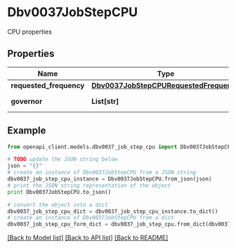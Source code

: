 # Dbv0037JobStepCPU

CPU properties

## Properties
Name | Type | Description | Notes
------------ | ------------- | ------------- | -------------
**requested_frequency** | [**Dbv0037JobStepCPURequestedFrequency**](Dbv0037JobStepCPURequestedFrequency.md) |  | [optional] 
**governor** | **List[str]** | CPU governor | [optional] 

## Example

```python
from openapi_client.models.dbv0037_job_step_cpu import Dbv0037JobStepCPU

# TODO update the JSON string below
json = "{}"
# create an instance of Dbv0037JobStepCPU from a JSON string
dbv0037_job_step_cpu_instance = Dbv0037JobStepCPU.from_json(json)
# print the JSON string representation of the object
print Dbv0037JobStepCPU.to_json()

# convert the object into a dict
dbv0037_job_step_cpu_dict = dbv0037_job_step_cpu_instance.to_dict()
# create an instance of Dbv0037JobStepCPU from a dict
dbv0037_job_step_cpu_form_dict = dbv0037_job_step_cpu.from_dict(dbv0037_job_step_cpu_dict)
```
[[Back to Model list]](../README.md#documentation-for-models) [[Back to API list]](../README.md#documentation-for-api-endpoints) [[Back to README]](../README.md)


